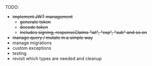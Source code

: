 TODO:
- ~~implement JWT management~~
  - ~~generate token~~
  - ~~decode token~~
  - ~~includes signing, responseClaims "iat", "exp", "sub" and so on~~
- ~~manage query / mutate in a simple way~~
- manage migrations
- custom exceptions
- testing
- revisit which types are needed and cleanup